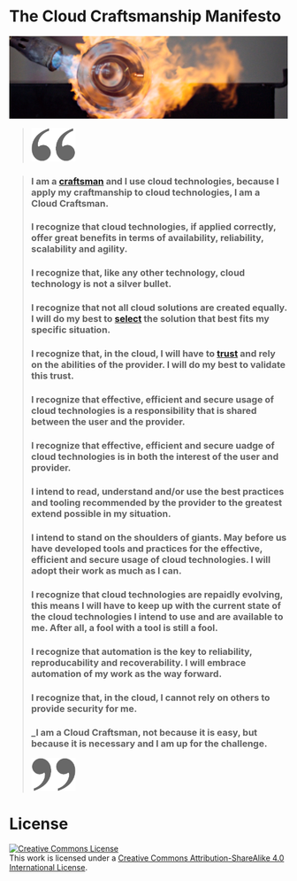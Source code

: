 # The Cloud Craftsmanship Manifesto
[![flamer a CC NC SA image by Ola Erik Blæsterdalen](images/flamer.png)](https://www.flickr.com/photos/83029840@N00/2333867300/)

> <img src="images/openquote.png" width="80" height="60"/>

> ### I am a [craftsman](explained/craftsman.md) and I use cloud technologies, because I apply my craftmanship to cloud technologies, I am a Cloud Craftsman.
>
> ### I recognize that cloud technologies, if applied correctly, offer great benefits in terms of availability, reliability, scalability and agility.
>
> ### I recognize that, like any other technology, cloud technology is not a silver bullet.
>
> ### I recognize that not all cloud solutions are created equally. I will do my best to [select](explained/selection.md) the solution that best fits my specific situation.
> 
> ### I recognize that, in the cloud, I will have to [trust](explained/trust.md) and rely on the abilities of the provider. I will do my best to validate this trust.
>
> ### I recognize that effective, efficient and secure usage of cloud technologies is a responsibility that is shared between the user and the provider.
>
> ### I recognize that effective, efficient and secure uadge of cloud technologies is in both the interest of the user and provider.
>
> ### I intend to read, understand and/or use the best practices and tooling recommended by the provider to the greatest extend possible in my situation.
>
> ### I intend to stand on the shoulders of giants. May before us have developed tools and practices for the effective, efficient and secure usage of cloud technologies. I will adopt their work as much as I can.
>
> ### I recognize that cloud technologies are repaidly evolving, this means I will have to keep up with the current state of the cloud technologies I intend to use and are available to me. After all, a fool with a tool is still a fool.
>
> ### I recognize that automation is the key to reliability, reproducability and recoverability. I will embrace automation of my work as the way forward.
>
> ### I recognize that, in the cloud, I cannot rely on others to provide security for me.
> 
> ### _I am a Cloud Craftsman, not because it is easy, but because it is necessary and I am up for the challenge.
>
> <img src="images/closequote.png" width="80" height="60"/>

# License
<a rel="license" href="http://creativecommons.org/licenses/by-sa/4.0/"><img alt="Creative Commons License" style="border-width:0" src="https://i.creativecommons.org/l/by-sa/4.0/88x31.png" /></a><br />This work is licensed under a <a rel="license" href="http://creativecommons.org/licenses/by-sa/4.0/">Creative Commons Attribution-ShareAlike 4.0 International License</a>.

